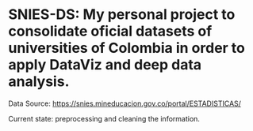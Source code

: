 # SNIES-DS: My personal project to consolidate oficial datasets of universities of Colombia in order to apply DataViz and deep data analysis.

Data Source: https://snies.mineducacion.gov.co/portal/ESTADISTICAS/

Current state: preprocessing and cleaning the information.
